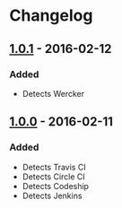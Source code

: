 # Changelog


## [1.0.1] - 2016-02-12
### Added
- Detects Wercker


## [1.0.0] - 2016-02-11
### Added
- Detects Travis CI
- Detects Circle CI
- Detects Codeship
- Detects Jenkins


[1.0.0]: https://github.com/matthiasmullie/ci-environment/compare/ab538de31ace283fcbe74e4d66a67d0c229af5a1...1.0.0
[1.0.1]: https://github.com/matthiasmullie/ci-environment/compare/1.0.0...1.0.1

